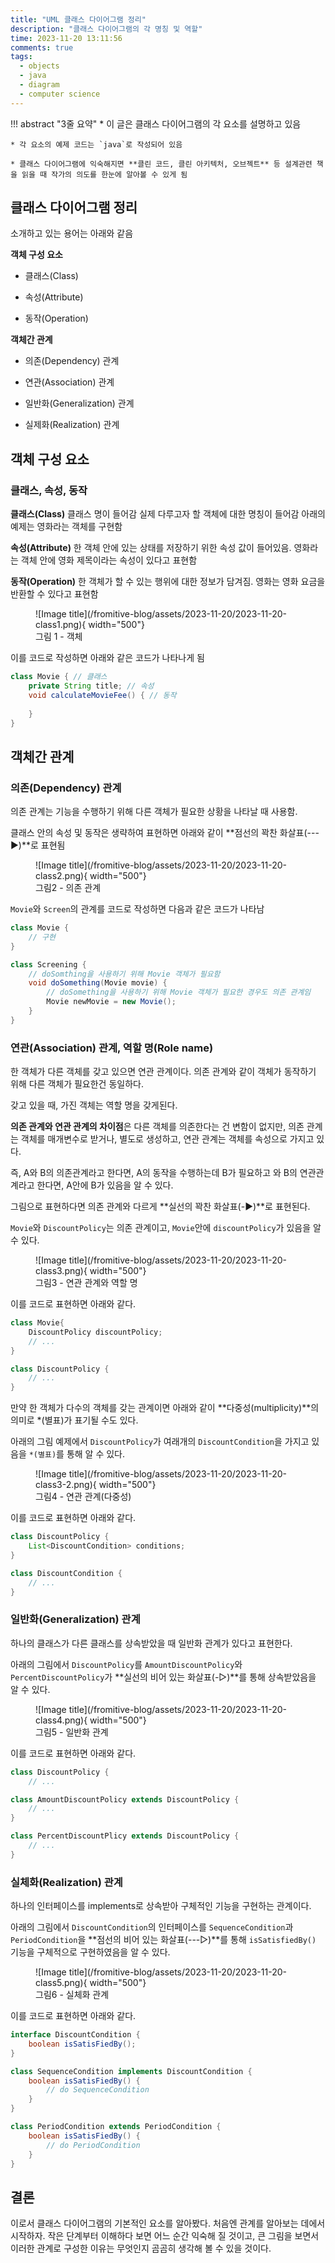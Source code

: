```yaml
---
title: "UML 클래스 다이어그램 정리"
description: "클래스 다이어그램의 각 명칭 및 역할"
time: 2023-11-20 13:11:56
comments: true
tags:
  - objects
  - java
  - diagram
  - computer science
---
```


!!! abstract "3줄 요약"
    * 이 글은 클래스 다이어그램의 각 요소를 설명하고 있음

    * 각 요소의 예제 코드는 `java`로 작성되어 있음
    
    * 클래스 다이어그램에 익숙해지면 **클린 코드, 클린 아키텍처, 오브젝트** 등 설계관련 책을 읽을 때 작가의 의도를 한눈에 알아볼 수 있게 됨

## 클래스 다이어그램 정리

소개하고 있는 용어는 아래와 같음

**객체 구성 요소**

- 클래스(Class)

- 속성(Attribute)

- 동작(Operation)

**객체간 관계**

- 의존(Dependency) 관계

- 연관(Association) 관계

- 일반화(Generalization) 관계

- 실제화(Realization) 관계


## 객체 구성 요소

### 클래스, 속성, 동작

**클래스(Class)** 클래스 명이 들어감 실제 다루고자 할 객체에 대한 명칭이 들어감 아래의 예제는 영화라는 객체를 구현함

**속성(Attribute)** 한 객체 안에 있는 상태를 저장하기 위한 속성 값이 들어있음. 영화라는 객체 안에 영화 제목이라는 속성이 있다고 표현함

**동작(Operation)** 한 객체가 할 수 있는 행위에 대한 정보가 담겨짐. 영화는 영화 요금을 반환할 수 있다고 표현함

<figure markdown>
![Image title](/fromitive-blog/assets/2023-11-20/2023-11-20-class1.png){ width="500"}
<figcaption>그림 1 - 객체</figcaption>
</figure>

이를 코드로 작성하면 아래와 같은 코드가 나타나게 됨

``` java title="Movie.java" linenums="1"
class Movie { // 클래스
    private String title; // 속성
    void calculateMovieFee() { // 동작
        
    }
}
```

## 객체간 관계

### 의존(Dependency) 관계

의존 관계는 기능을 수행하기 위해 다른 객체가 필요한 상황을 나타날 때 사용함.

클래스 안의 속성 및 동작은 생략하여 표현하면 아래와 같이 **점선의 꽉찬 화살표(---▶)**로 표현됨

<figure markdown>
![Image title](/fromitive-blog/assets/2023-11-20/2023-11-20-class2.png){ width="500"}
<figcaption>그림2 - 의존 관계</figcaption>
</figure>

`Movie`와 `Screen`의 관계를 코드로 작성하면 다음과 같은 코드가 나타남

``` java title="Dependency.java" linenums="1"
class Movie {
    // 구현
}

class Screening {
    // doSomthing을 사용하기 위해 Movie 객체가 필요함
    void doSomething(Movie movie) { 
        // doSomething을 사용하기 위해 Movie 객체가 필요한 경우도 의존 관계임
        Movie newMovie = new Movie(); 
    }
}
```

### 연관(Association) 관계, 역할 명(Role name) 

한 객체가 다른 객체를 갖고 있으면 연관 관계이다. 의존 관계와 같이 객체가 동작하기 위해 다른 객체가 필요한건 동일하다.

갖고 있을 때, 가진 객체는 역할 명을 갖게된다.

**의존 관계와 연관 관계의 차이점**은 다른 객체를 의존한다는 건 변함이 없지만, 의존 관계는 객체를 매개변수로 받거나, 별도로 생성하고, 연관 관계는 객체를 속성으로 가지고 있다.

즉, A와 B의 의존관계라고 한다면, A의 동작을 수행하는데 B가 필요하고 와 B의 연관관계라고 한다면, A안에 B가 있음을 알 수 있다.

그림으로 표현하다면 의존 관계와 다르게 **실선의 꽉찬 화살표(-▶)**로 표현된다.

`Movie`와 `DiscountPolicy`는 의존 관계이고, `Movie`안에 `discountPolicy`가 있음을 알 수 있다.

<figure markdown>
![Image title](/fromitive-blog/assets/2023-11-20/2023-11-20-class3.png){ width="500"}
<figcaption>그림3 - 연관 관계와 역할 명</figcaption>
</figure>

이를 코드로 표현하면 아래와 같다.

``` java title="Association.java" linenums="1"
class Movie{
    DiscountPolicy discountPolicy;
    // ...
}

class DiscountPolicy {
    // ...
}
```

만약 한 객체가 다수의 객체를 갖는 관계이면 아래와 같이 **다중성(multiplicity)**의 의미로 *(별표)가 표기될 수도 있다. 

아래의 그림 예제에서 `DiscountPolicy`가 여래개의 `DiscountCondition`을 가지고 있음을 `*(별표)`를 통해 알 수 있다.

<figure markdown>
![Image title](/fromitive-blog/assets/2023-11-20/2023-11-20-class3-2.png){ width="500"}
<figcaption>그림4 - 연관 관계(다중성)</figcaption>
</figure>

이를 코드로 표현하면 아래와 같다.

``` java title="AssociationWithMultiplicity.java" linenums="1"
class DiscountPolicy {
    List<DiscountCondition> conditions;
}

class DiscountCondition {
    // ...
}
```

### 일반화(Generalization) 관계

하나의 클래스가 다른 클래스를 상속받았을 때 일반화 관계가 있다고 표현한다.

아래의 그림에서 `DiscountPolicy`를 `AmountDiscountPolicy`와 `PercentDiscountPolicy`가  **실선의 비어 있는 화살표(-▷)**를 통해 상속받았음을 알 수 있다.

<figure markdown>
![Image title](/fromitive-blog/assets/2023-11-20/2023-11-20-class4.png){ width="500"}
<figcaption>그림5 - 일반화 관계</figcaption>
</figure>

이를 코드로 표현하면 아래와 같다.

``` java title="Generalization.java" linenums="1"
class DiscountPolicy {
    // ...

class AmountDiscountPolicy extends DiscountPolicy {
    // ...
}

class PercentDiscountPlicy extends DiscountPolicy {
    // ...
}
```

### 실체화(Realization) 관계

하나의 인터페이스를 implements로 상속받아 구체적인 기능을 구현하는 관계이다.

아래의 그림에서 `DiscountCondition`의 인터페이스를 `SequenceCondition`과 `PeriodCondition`을 **점선의 비어 있는 화살표(---▷)**를 통해 `isSatisfiedBy()` 기능을 구체적으로 구현하였음을 알 수 있다.

<figure markdown>
![Image title](/fromitive-blog/assets/2023-11-20/2023-11-20-class5.png){ width="500"}
<figcaption>그림6 - 실체화 관계</figcaption>
</figure>

이를 코드로 표현하면 아래와 같다.

``` java title="Realization.java" linenums="1"
interface DiscountCondition {
    boolean isSatisFiedBy();
}

class SequenceCondition implements DiscountCondition {
    boolean isSatisFiedBy() {
        // do SequenceCondition
    }
}

class PeriodCondition extends PeriodCondition {
    boolean isSatisFiedBy() {
        // do PeriodCondition
    }
}
```

## 결론

이로서 클래스 다이어그램의 기본적인 요소를 알아봤다. 처음엔 관계를 알아보는 데에서 시작하자. 작은 단계부터 이해하다 보면 어느 순간 익숙해 질 것이고, 큰 그림을 보면서 이러한 관계로 구성한 이유는 무엇인지 곰곰히 생각해 볼 수 있을 것이다.



